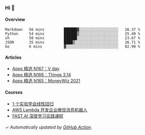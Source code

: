 ### Hi 👋

#### Overview

<!--START_SECTION:waka-->
```text
Markdown   56 mins         ██████▓░░░░░░░░░░░░░░░░░░   26.37 % 
Python     54 mins         ██████▒░░░░░░░░░░░░░░░░░░   25.49 % 
sh         50 mins         ██████░░░░░░░░░░░░░░░░░░░   23.67 % 
JSON       35 mins         ████▒░░░░░░░░░░░░░░░░░░░░   16.71 % 
Go         6 mins          ▓░░░░░░░░░░░░░░░░░░░░░░░░   02.99 % 
```
<!--END_SECTION:waka-->

#### Articles

<!-- BLOG:START -->
- [Apps 精选 N167：V day](https://huhuhang.com/post/product-hunt/product-hunt-n167?ref=github)
- [Apps 精选 N166：Things 3.14](https://huhuhang.com/post/product-hunt/product-hunt-n166?ref=github)
- [Apps 精选 N165：MoneyWiz 2021](https://huhuhang.com/post/product-hunt/product-hunt-n165?ref=github)<!-- BLOG:END -->

#### Courses

<!-- SYL:START -->
- [1 个实验学会线性回归](https://lanqiao.cn/courses/4855)
- [AWS Lambda 开发企业微信消息机器人](https://lanqiao.cn/courses/2868)
- [FAST.AI 深度学习实践课程](https://lanqiao.cn/courses/1445)
<!-- SYL:END -->

###### ✓ Automatically updated by [GitHub Action](https://github.com/huhuhang/huhuhang/actions).
